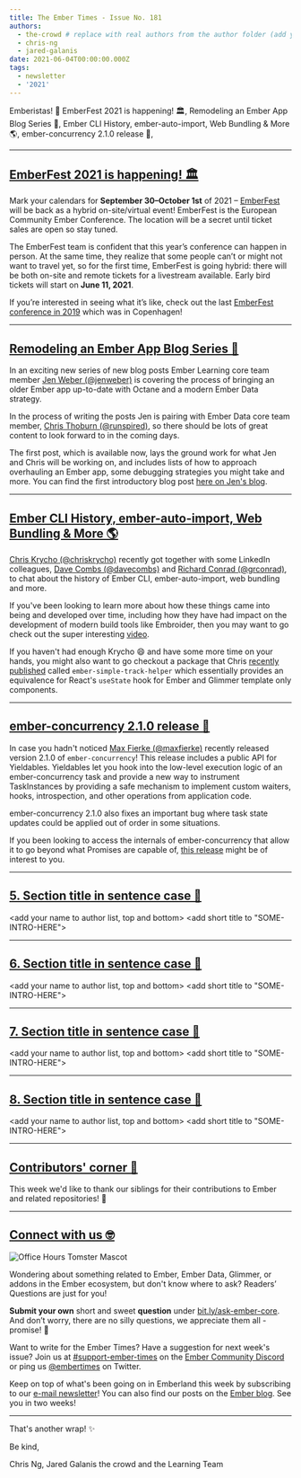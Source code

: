 ```yaml
---
title: The Ember Times - Issue No. 181
authors:
  - the-crowd # replace with real authors from the author folder (add yourself if you're not there)
  - chris-ng
  - jared-galanis
date: 2021-06-04T00:00:00.000Z
tags:
  - newsletter
  - '2021'
---
```


<SAYING-HELLO-IN-YOUR-FAVORITE-LANGUAGE> Emberistas! 🐹
EmberFest 2021 is happening! 🏛️,
Remodeling an Ember App Blog Series 📖,
Ember CLI History, ember-auto-import, Web Bundling & More 🌎,
ember-concurrency 2.1.0 release 🐹,
<SOME-INTRO-HERE-TO-KEEP-THEM-SUBSCRIBERS-READING>

---

## [EmberFest 2021 is happening! 🏛️](https://twitter.com/EmberFest/status/1398291012489994241)

Mark your calendars for **September 30–October 1st** of 2021 – [EmberFest](https://emberfest.eu/) will be back as a hybrid on-site/virtual event! EmberFest is the European Community Ember Conference. The location will be a secret until ticket sales are open so stay tuned.

The EmberFest team is confident that this year’s conference can happen in person. At the same time, they realize that some people can’t or might not want to travel yet, so for the first time, EmberFest is going hybrid: there will be both on-site and remote tickets for a livestream available. Early bird tickets will start on **June 11, 2021**.

If you’re interested in seeing what it’s like, check out the last [EmberFest conference in 2019](https://www.youtube.com/watch?v=8EyI_xyha6k) which was in Copenhagen!

---

## [Remodeling an Ember App Blog Series 📖](https://twitter.com/jwwweber/status/1400455533627207681)

In an exciting new series of new blog posts Ember Learning core team member [Jen Weber (@jenweber)](https://github.com/jenweber) is covering the process of bringing an older Ember app up-to-date with Octane and a modern Ember Data strategy.

In the process of writing the posts Jen is pairing with Ember Data core team member, [Chris Thoburn (@runspired)](https://github.com/runspired), so there should be lots of great content to look forward to in the coming days.

The first post, which is available now, lays the ground work for what Jen and Chris will be working on, and includes lists of how to approach overhauling an Ember app, some debugging strategies you might take and more. You can find the first introductory blog post [here on Jen's blog](https://www.jenweber.dev/remodeling-an-ember-app---introduction/).

---

## [Ember CLI History, ember-auto-import, Web Bundling & More 🌎](https://twitter.com/chriskrycho/status/1397991369231138817)

[Chris Krycho (@chriskrycho)](https://github.com/chriskrycho) recently got together with some LinkedIn colleagues, [Dave Combs (@davecombs)](https://github.com/davecombs) and [Richard Conrad (@grconrad)](https://github.com/grconrad), to chat about the history of Ember CLI, ember-auto-import, web bundling and more.

If you've been looking to learn more about how these things came into being and developed over time, including how they have had impact on the development of modern build tools like Embroider, then you may want to go check out the super interesting [video](https://www.youtube.com/watch?v=c5yV1HjGIK0).

If you haven't had enough Krycho 😄 and have some more time on your hands, you might also want to go checkout a package that Chris [recently published](https://twitter.com/chriskrycho/status/1397747097487613952) called `ember-simple-track-helper` which essentially provides an equivalence for React's `useState` hook for Ember and Glimmer template only components.

---

## [ember-concurrency 2.1.0 release 🐹](https://twitter.com/m4xm4n/status/1399769152953462790)

<!-- alex ignore waiters-->
In case you hadn't noticed [Max Fierke (@maxfierke)](https://github.com/maxfierke) recently released version 2.1.0 of `ember-concurrency`! This release includes a public API for Yieldables. Yieldables let you hook into the low-level execution logic of an ember-concurrency task and provide a new way to instrument TaskInstances by providing a safe mechanism to implement custom waiters, hooks, introspection, and other operations from application code.

ember-concurrency 2.1.0 also fixes an important bug where task state updates could be applied out of order in some situations.

If you been looking to access the internals of ember-concurrency that allow it to go beyond what Promises are capable of, [this release](https://github.com/machty/ember-concurrency/releases/tag/2.1.0) might be of interest to you.

---

## [5. Section title in sentence case 🐹](section-url)

<change section title emoji>
<consider adding some bold to your paragraph>
<add the contributor in the post in format "FirstName LastName (@githubUserName)" linked to their GitHub account>
<please include link to external article/repo/etc in paragraph / body text, not just header title above>

<add your name to author list, top and bottom>
<add short title to "SOME-INTRO-HERE">

---

## [6. Section title in sentence case 🐹](section-url)

<change section title emoji>
<consider adding some bold to your paragraph>
<add the contributor in the post in format "FirstName LastName (@githubUserName)" linked to their GitHub account>
<please include link to external article/repo/etc in paragraph / body text, not just header title above>

<add your name to author list, top and bottom>
<add short title to "SOME-INTRO-HERE">

---

## [7. Section title in sentence case 🐹](section-url)

<change section title emoji>
<consider adding some bold to your paragraph>
<add the contributor in the post in format "FirstName LastName (@githubUserName)" linked to their GitHub account>
<please include link to external article/repo/etc in paragraph / body text, not just header title above>

<add your name to author list, top and bottom>
<add short title to "SOME-INTRO-HERE">

---

## [8. Section title in sentence case 🐹](section-url)

<change section title emoji>
<consider adding some bold to your paragraph>
<add the contributor in the post in format "FirstName LastName (@githubUserName)" linked to their GitHub account>
<please include link to external article/repo/etc in paragraph / body text, not just header title above>

<add your name to author list, top and bottom>
<add short title to "SOME-INTRO-HERE">

---

## [Contributors' corner 👏](https://guides.emberjs.com/release/contributing/repositories/)

<p>This week we'd like to thank our siblings for their contributions to Ember and related repositories! 💖</p>

---

## [Connect with us 🤓](https://docs.google.com/forms/d/e/1FAIpQLScqu7Lw_9cIkRtAiXKitgkAo4xX_pV1pdCfMJgIr6Py1V-9Og/viewform)

<div class="blog-row">
  <img class="float-right small transparent padded" alt="Office Hours Tomster Mascot" title="Readers' Questions" src="/images/tomsters/officehours.png" />

  <p>Wondering about something related to Ember, Ember Data, Glimmer, or addons in the Ember ecosystem, but don't know where to ask? Readers’ Questions are just for you!</p>

  <p><strong>Submit your own</strong> short and sweet <strong>question</strong> under <a href="https://bit.ly/ask-ember-core" target="rq">bit.ly/ask-ember-core</a>. And don’t worry, there are no silly questions, we appreciate them all - promise! 🤞</p>

  <p>Want to write for the Ember Times? Have a suggestion for next week's issue? Join us at <a href="https://discordapp.com/channels/480462759797063690/485450546887786506">#support-ember-times</a> on the <a href="https://discord.gg/emberjs">Ember Community Discord</a> or ping us <a href="https://twitter.com/embertimes">@embertimes</a> on Twitter.</p>

  <p>Keep on top of what's been going on in Emberland this week by subscribing to our <a href="https://embertimes.substack.com/">e-mail newsletter</a>! You can also find our posts on the <a href="https://blog.emberjs.com/tag/newsletter">Ember blog</a>. See you in two weeks!</p>
</div>

---

That's another wrap! ✨

Be kind,

Chris Ng, Jared Galanis the crowd and the Learning Team
